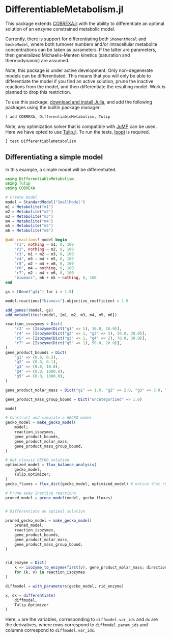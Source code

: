 # DifferentiableMetabolism.jl
This package extends [COBREXA.jl](https://github.com/LCSB-BioCore/COBREXA.jl)
with the ability to differentiate an optimal solution of an enzyme constrained
metabolic model. 

Currently, there is support for differentiating both `SMomentModel` and
`GeckoModel`, where both turnover numbers and/or intracellular metabolite
concentrations can be taken as parameters. If the latter are parameters, then
generalized Michaelis-Menten kinetics (saturation and thermodynamic) are
assumed. 

Note, this package is under active development. Only non-degenerate models can
be differentiated. This means that you will only be able to differentiate the
model if you find an active solution, prune the inactive reactions from the
model, and then differentiate the resulting model. Work is planned to drop this
restriction.

To use this package, [download and install Julia](https://julialang.org/downloads/), and add 
the following packages using the builtin package manager:
```julia
] add COBREXA, DifferentiableMetabolism, Tulip
```
Note, any optimization solver that is compatible with [JuMP](https://jump.dev/)
can be used. Here we have opted to use
[Tulip.jl](https://github.com/ds4dm/Tulip.jl). To run the tests,
[Ipopt](https://github.com/jump-dev/Ipopt.jl) is required.
```julia
] test DifferentiableMetabolism
```
## Differentiating a simple model
In this example, a simple model will be differentiated.

```julia
using DifferentiableMetabolism
using Tulip
using COBREXA

# Create model
model = StandardModel("SmallModel")
m1 = Metabolite("m1")
m2 = Metabolite("m2")
m3 = Metabolite("m3")
m4 = Metabolite("m4")
m5 = Metabolite("m5")
m6 = Metabolite("m6")

@add_reactions! model begin
    "r1", nothing → m1, 0, 100
    "r2", nothing → m2, 0, 100
    "r3", m1 + m2 → m3, 0, 100
    "r4", m3 → m4 + m5, 0, 100
    "r5", m2 → m4 + m6, 0, 100
    "r6", m4 → nothing, 0, 100
    "r7", m2 → m4 + m6, 0, 100
    "biomass", m6 + m5 → nothing, 0, 100
end

gs = [Gene("g$i") for i = 1:5]

model.reactions["biomass"].objective_coefficient = 1.0

add_genes!(model, gs)
add_metabolites!(model, [m1, m2, m3, m4, m5, m6])

reaction_isozymes = Dict(
    "r3" => [Isozyme(Dict("g1" => 1), 10.0, 10.0)],
    "r4" => [Isozyme(Dict("g2" => 1, "g3" => 3), 30.0, 20.0)],
    "r5" => [Isozyme(Dict("g3" => 1, "g4" => 2), 70.0, 30.0)],
    "r7" => [Isozyme(Dict("g5" => 1), 50.0, 20.0)],
)
gene_product_bounds = Dict(
    "g1" => (0.0, 0.2),
    "g2" => (0.0, 0.1),
    "g3" => (0.0, 10.0),
    "g4" => (0.0, 1000.0),
    "g5" => (0.0, 1000.0),
)

gene_product_molar_mass = Dict("g1" => 1.0, "g2" => 2.0, "g3" => 3.0, "g4" => 4.0, "g5" => 5.0)

gene_product_mass_group_bound = Dict("uncategorized" => 1.0)

model

# Construct and simulate a GECKO model
gecko_model = make_gecko_model(
    model;
    reaction_isozymes,
    gene_product_bounds,
    gene_product_molar_mass,
    gene_product_mass_group_bound,
)

# Get classic GECKO solution
optimized_model = flux_balance_analysis(
    gecko_model,
    Tulip.Optimizer;
)
gecko_fluxes = flux_dict(gecko_model, optimized_model) # notice that r5 is inactive!

# Prune away inactive reactions
pruned_model = prune_model(model, gecko_fluxes)


# Differentiate an optimal solution

pruned_gecko_model = make_gecko_model(
    pruned_model;
    reaction_isozymes,
    gene_product_bounds,
    gene_product_molar_mass,
    gene_product_mass_group_bound,
)


rid_enzyme = Dict(
    k => isozyme_to_enzyme(first(v), gene_product_molar_mass; direction = :forward)
    for (k, v) in reaction_isozymes
)

diffmodel = with_parameters(gecko_model, rid_enzyme)

x, dx = differentiate(
    diffmodel,
    Tulip.Optimizer
)
```
Here, `x` are the variables, corresponding to `diffmodel.var_ids` and `dx` are
the derivatives, where rows correspond to `diffmodel.param_ids` and columns
correspond to `diffmodel.var_ids`.